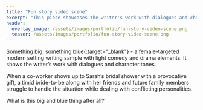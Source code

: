 ```yaml
---
title: "Fun story video scene"
excerpt: "This piece showcases the writer's work with dialogues and character tones in light comedy and drama genres"
header:
  overlay_image: /assets/images/portfolio/fun-story-video-scene.png
  teaser: /assets/images/portfolio/fun-story-video-scene.png
---
```


[Something big, something blue](https://drive.google.com/file/d/1aRQwfkTlqk_MX-KySEhCaDdYVo_dcaeq/view?usp=sharing){:target="\_blank"} - a female-targeted modern setting writing sample with light comedy and drama elements. It shows the writer’s work with dialogues and character tones.

When a co-worker shows up to Sarah’s bridal shower with a provocative gift, a timid bride-to-be along with her friends and future family members struggle to handle the situation while dealing with conflicting personalities.

What is this big and blue thing after all?
